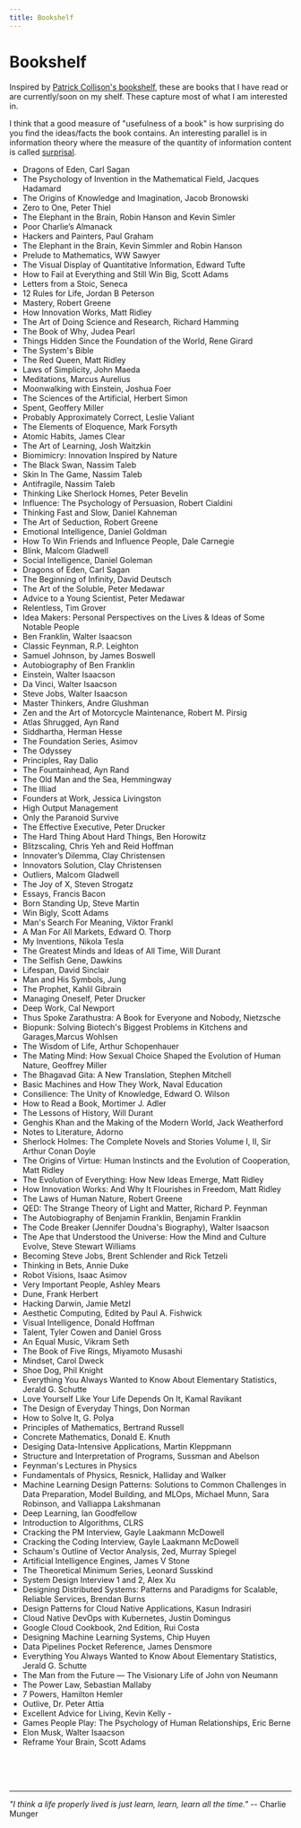 ```yaml
---
title: Bookshelf
---
```

# Bookshelf

Inspired by [Patrick Collison's bookshelf](https://patrickcollison.com/bookshelf), these are books that I have read or are currently/soon on my shelf. These capture most of what I am interested in. 

I think that a good measure of "usefulness of a book" is how surprising do you find the ideas/facts the book contains. An interesting parallel is in information theory where the measure of the quantity of information content is called [surprisal](https://en.wikipedia.org/wiki/Information_content). 


- Dragons of Eden, Carl Sagan 
- The Psychology of Invention in the Mathematical Field, Jacques Hadamard
- The Origins of Knowledge and Imagination, Jacob Bronowski 
- Zero to One, Peter Thiel
- The Elephant in the Brain, Robin Hanson and Kevin Simler
- Poor Charlie’s Almanack
- Hackers and Painters, Paul Graham
- The Elephant in the Brain, Kevin Simmler and Robin Hanson
- Prelude to Mathematics, WW Sawyer
- The Visual Display of Quantitative Information, Edward Tufte
- How to Fail at Everything and Still Win Big, Scott Adams
- Letters from a Stoic, Seneca
- 12 Rules for Life, Jordan B Peterson
- Mastery, Robert Greene
- How Innovation Works, Matt Ridley
- The Art of Doing Science and Research, Richard Hamming
- The Book of Why, Judea Pearl
- Things Hidden Since the Foundation of the World, Rene Girard
- The System's Bible
- The Red Queen, Matt Ridley
- Laws of Simplicity, John Maeda
- Meditations, Marcus Aurelius
- Moonwalking with Einstein, Joshua Foer
- The Sciences of the Artificial, Herbert Simon
- Spent, Geoffery Miller
- Probably Approximately Correct, Leslie Valiant
- The Elements of Eloquence, Mark Forsyth
- Atomic Habits, James Clear
- The Art of Learning, Josh Waitzkin
- Biomimicry: Innovation Inspired by Nature
- The Black Swan, Nassim Taleb
- Skin In The Game, Nassim Taleb
- Antifragile, Nassim Taleb
- Thinking Like Sherlock Homes, Peter Bevelin
- Influence: The Psychology of Persuasion, Robert Cialdini
- Thinking Fast and Slow, Daniel Kahneman
- The Art of Seduction, Robert Greene
- Emotional Intelligence, Daniel Goldman
- How To Win Friends and Influence People, Dale Carnegie
- Blink, Malcom Gladwell
- Social Intelligence, Daniel Goleman
- Dragons of Eden, Carl Sagan
- The Beginning of Infinity, David Deutsch
- The Art of the Soluble, Peter Medawar
- Advice to a Young Scientist, Peter Medawar
- Relentless, Tim Grover
- Idea Makers: Personal Perspectives on the Lives & Ideas of Some Notable People 
- Ben Franklin, Walter Isaacson
- Classic Feynman, R.P. Leighton
- Samuel Johnson, by James Boswell
- Autobiography of Ben Franklin
- Einstein, Walter Isaacson
- Da Vinci, Walter Isaacson
- Steve Jobs, Walter Isaacson
- Master Thinkers, Andre Glushman
- Zen and the Art of Motorcycle Maintenance, Robert M. Pirsig
- Atlas Shrugged, Ayn Rand
- Siddhartha, Herman Hesse
- The Foundation Series, Asimov
- The Odyssey
- Principles, Ray Dalio
- The Fountainhead, Ayn Rand
- The Old Man and the Sea, Hemmingway
- The Illiad
- Founders at Work, Jessica Livingston
- High Output Management
- Only the Paranoid Survive
- The Effective Executive, Peter Drucker
- The Hard Thing About Hard Things, Ben Horowitz
- Blitzscaling, Chris Yeh and Reid Hoffman
- Innovater’s Dilemma, Clay Christensen
- Innovators Solution, Clay Christensen
- Outliers, Malcom Gladwell
- The Joy of X, Steven Strogatz
- Essays, Francis Bacon
- Born Standing Up, Steve Martin
- Win Bigly, Scott Adams
- Man's Search For Meaning, Viktor Frankl
- A Man For All Markets, Edward O. Thorp
- My Inventions, Nikola Tesla
- The Greatest Minds and Ideas of All Time, Will Durant
- The Selfish Gene, Dawkins
- Lifespan, David Sinclair
- Man and His Symbols, Jung
- The Prophet, Kahlil Gibrain
- Managing Oneself, Peter Drucker
- Deep Work, Cal Newport
- Thus Spoke Zarathustra: A Book for Everyone and Nobody, Nietzsche 
- Biopunk: Solving Biotech's Biggest Problems in Kitchens and Garages,Marcus Wohlsen 
- The Wisdom of Life, Arthur Schopenhauer
- The Mating Mind: How Sexual Choice Shaped the Evolution of Human Nature, Geoffrey Miller 
- The Bhagavad Gita: A New Translation, Stephen Mitchell 
- Basic Machines and How They Work, Naval Education
- Consilience: The Unity of Knowledge, Edward O. Wilson
- How to Read a Book, Mortimer J. Adler
- The Lessons of History, Will Durant
- Genghis Khan and the Making of the Modern World, Jack Weatherford 
- Notes to Literature, Adorno
- Sherlock Holmes: The Complete Novels and Stories Volume I, II, Sir Arthur Conan Doyle 
- The Origins of Virtue: Human Instincts and the Evolution of Cooperation, Matt Ridley 
- The Evolution of Everything: How New Ideas Emerge, Matt Ridley
- How Innovation Works: And Why It Flourishes in Freedom, Matt Ridley 
- The Laws of Human Nature, Robert Greene
- QED: The Strange Theory of Light and Matter, Richard P. Feynman
- The Autobiography of Benjamin Franklin, Benjamin Franklin
- The Code Breaker (Jennifer Doudna's Biography), Walter Isaacson 
- The Ape that Understood the Universe: How the Mind and Culture Evolve, Steve Stewart Williams
- Becoming Steve Jobs, Brent Schlender and Rick Tetzeli
- Thinking in Bets, Annie Duke
- Robot Visions, Isaac Asimov
- Very Important People, Ashley Mears
- Dune, Frank Herbert
- Hacking Darwin, Jamie Metzl
- Aesthetic Computing, Edited by Paul A. Fishwick 
- Visual Intelligence, Donald Hoffman
- Talent, Tyler Cowen and Daniel Gross 
- An Equal Music, Vikram Seth 
- The Book of Five Rings, Miyamoto Musashi
- Mindset, Carol Dweck
- Shoe Dog, Phil Knight
- Everything You Always Wanted to Know About Elementary Statistics, Jerald G. Schutte
- Love Yourself Like Your Life Depends On It, Kamal Ravikant
- The Design of Everyday Things, Don Norman
- How to Solve It, G. Polya
- Principles of Mathematics, Bertrand Russell
- Concrete Mathematics, Donald E. Knuth
- Desiging Data-Intensive Applications, Martin Kleppmann 
- Structure and Interpretation of Programs, Sussman and Abelson
- Feynman's Lectures in Physics
- Fundamentals of Physics, Resnick, Halliday and Walker
- Machine Learning Design Patterns: Solutions to Common Challenges in Data Preparation, Model Building, and MLOps, Michael Munn, Sara Robinson, and Valliappa Lakshmanan
- Deep Learning, Ian Goodfellow
- Introduction to Algorithms, CLRS
- Cracking the PM Interview, Gayle Laakmann McDowell
- Cracking the Coding Interview, Gayle Laakmann McDowell
- Schaum's Outline of Vector Analysis, 2ed, Murray Spiegel
- Artificial Intelligence Engines, James V Stone
- The Theoretical Minimum Series, Leonard Susskind 
- System Design Interview 1 and 2,  Alex Xu
- Designing Distributed Systems: Patterns and Paradigms for Scalable, Reliable Services, Brendan Burns 
- Design Patterns for Cloud Native Applications, Kasun Indrasiri
- Cloud Native DevOps with Kubernetes, Justin Domingus
- Google Cloud Cookbook, 2nd Edition,  Rui Costa
- Designing Machine Learning Systems, Chip Huyen
- Data Pipelines Pocket Reference, James Densmore
- Everything You Always Wanted to Know About Elementary Statistics, Jerald G. Schutte
- The Man from the Future — The Visionary Life of John von Neumann
- The Power Law, Sebastian Mallaby 
- 7 Powers, Hamilton Hemler
- Outlive, Dr. Peter Attia 
- Excellent Advice for Living, Kevin Kelly - 
- Games People Play: The Psychology of Human Relationships, Eric Berne 
- Elon Musk, Walter Isaacson
- Reframe Your Brain, Scott Adams


<br>
<br>
<br>

---
*"I think a life properly lived is just learn, learn, learn all the time."*
                                                        -- Charlie Munger
